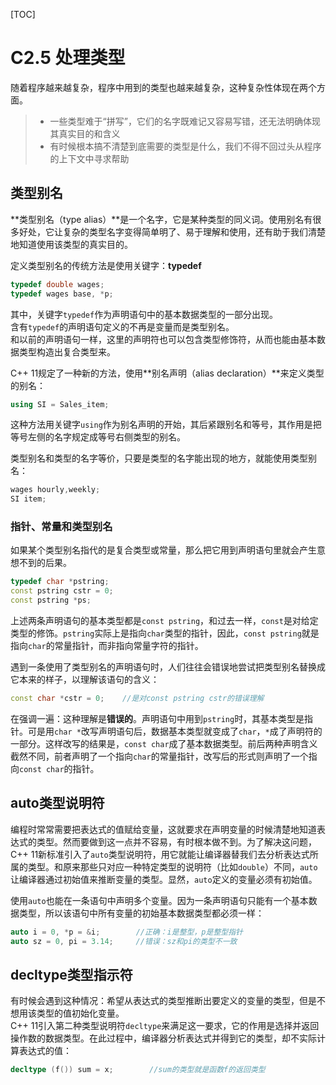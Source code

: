 ﻿[TOC]

# C2.5 处理类型
随着程序越来越复杂，程序中用到的类型也越来越复杂，这种复杂性体现在两个方面。
> - 一些类型难于“拼写”，它们的名字既难记又容易写错，还无法明确体现其真实目的和含义
> - 有时候根本搞不清楚到底需要的类型是什么，我们不得不回过头从程序的上下文中寻求帮助

## 类型别名
**类型别名（type alias）**是一个名字，它是某种类型的同义词。使用别名有很多好处，它让复杂的类型名字变得简单明了、易于理解和使用，还有助于我们清楚地知道使用该类型的真实目的。

定义类型别名的传统方法是使用关键字：**typedef**
```cpp
typedef double wages;
typedef wages base, *p;
```

其中，关键字`typedef`作为声明语句中的基本数据类型的一部分出现。  
含有`typedef`的声明语句定义的不再是变量而是类型别名。  
和以前的声明语句一样，这里的声明符也可以包含类型修饰符，从而也能由基本数据类型构造出复合类型来。

C++ 11规定了一种新的方法，使用**别名声明（alias declaration）**来定义类型的别名：
```cpp
using SI = Sales_item;
```

这种方法用关键字`using`作为别名声明的开始，其后紧跟别名和等号，其作用是把等号左侧的名字规定成等号右侧类型的别名。

类型别名和类型的名字等价，只要是类型的名字能出现的地方，就能使用类型别名：
```cpp
wages hourly,weekly;
SI item;
```

### 指针、常量和类型别名
如果某个类型别名指代的是复合类型或常量，那么把它用到声明语句里就会产生意想不到的后果。
```cpp
typedef char *pstring;
const pstring cstr = 0;
const pstring *ps;
```

上述两条声明语句的基本类型都是`const pstring`，和过去一样，`const`是对给定类型的修饰。`pstring`实际上是指向`char`类型的指针，因此，`const pstring`就是指向`char`的常量指针，而非指向常量字符的指针。

遇到一条使用了类型别名的声明语句时，人们往往会错误地尝试把类型别名替换成它本来的样子，以理解该语句的含义：
```cpp
const char *cstr = 0;    //是对const pstring cstr的错误理解
```

在强调一遍：这种理解是**错误的**。声明语句中用到`pstring`时，其基本类型是指针。可是用`char *`改写声明语句后，数据基本类型就变成了`char`，`*`成了声明符的一部分。这样改写的结果是，`const char`成了基本数据类型。前后两种声明含义截然不同，前者声明了一个指向`char`的常量指针，改写后的形式则声明了一个指向`const char`的指针。

## auto类型说明符
编程时常常需要把表达式的值赋给变量，这就要求在声明变量的时候清楚地知道表达式的类型。然而要做到这一点并不容易，有时根本做不到。为了解决这问题，C++ 11新标准引入了`auto`类型说明符，用它就能让编译器替我们去分析表达式所属的类型。和原来那些只对应一种特定类型的说明符（比如`double`）不同，`auto`让编译器通过初始值来推断变量的类型。显然，`auto`定义的变量必须有初始值。

使用`auto`也能在一条语句中声明多个变量。因为一条声明语句只能有一个基本数据类型，所以该语句中所有变量的初始基本数据类型都必须一样：
```cpp
auto i = 0, *p = &i;        //正确：i是整型，p是整型指针
auto sz = 0, pi = 3.14;     //错误：sz和pi的类型不一致
```

## decltype类型指示符
有时候会遇到这种情况：希望从表达式的类型推断出要定义的变量的类型，但是不想用该类型的值初始化变量。  
C++ 11引入第二种类型说明符`decltype`来满足这一要求，它的作用是选择并返回操作数的数据类型。在此过程中，编译器分析表达式并得到它的类型，却不实际计算表达式的值：
```cpp
decltype (f()) sum = x;        //sum的类型就是函数f的返回类型
```



